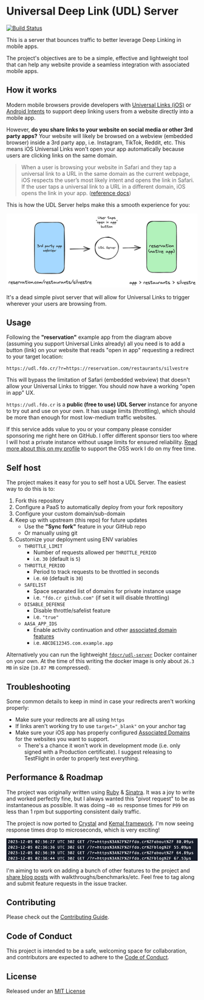 # Universal Deep Link (UDL) Server

[![Build Status](https://github.com/fdocr/udl-server/actions/workflows/ci.yml/badge.svg?branch=main)](https://github.com/fdocr/udl-server/actions/workflows/ci.yml/badge.svg?branch=main)

This is a server that bounces traffic to better leverage Deep Linking in mobile apps.

The project's objectives are to be a simple, effective and lightweight tool that can help any website provide a seamless integration with associated mobile apps.

## How it works

Modern mobile browsers provide developers with [Universal Links (iOS)](https://developer.apple.com/library/archive/documentation/General/Conceptual/AppSearch/UniversalLinks.html) or [Android Intents](https://developer.chrome.com/docs/multidevice/android/intents/) to support deep linking users from a website directly into a mobile app.

However, **do you share links to your website on social media or other 3rd party apps?** Your website will likely be browsed on a webview (embedded browser) inside a 3rd party app, i.e. Instagram, TikTok, Reddit, etc. This means iOS Universal Links won't open your app automatically because users are clicking links on the same domain.

> When a user is browsing your website in Safari and they tap a universal link to a URL in the same domain as the current webpage, iOS respects the user’s most likely intent and opens the link in Safari. If the user taps a universal link to a URL in a different domain, iOS opens the link in your app. ([reference docs](https://developer.apple.com/library/archive/documentation/General/Conceptual/AppSearch/UniversalLinks.html))

This is how the UDL Server helps make this a smooth experience for you:

![diagram](udl-server-deep-link.png)

It's a dead simple pivot server that will allow for Universal Links to trigger wherever your users are browsing from.

## Usage

Following the **"reservation"** example app from the diagram above (assuming you support Universal Links already) all you need is to add a button (link) on your website that reads "open in app" requesting a redirect to your target location:

```
https://udl.fdo.cr/?r=https://reservation.com/restaurants/silvestre
```

This will bypass the limitation of Safari (embedded webview) that doesn't allow your Universal Links to trigger. You should now have a working "open in app" UX.

`https://udl.fdo.cr` is a **public (free to use) UDL Server** instance for anyone to try out and use on your own. It has usage limits (throttling), which should be more than enough for most low-medium traffic websites.

If this service adds value to you or your company please consider sponsoring me right here on GitHub. I offer different sponsor tiers too where I will host a private instance without usage limits for ensured reliability. [Read more about this on my profile](https://github.com/sponsors/fdocr) to support the OSS work I do on my free time.

## Self host

The project makes it easy for you to self host a UDL Server. The easiest way to do this is to:

1. Fork this repository
1. Configure a PaaS to automatically deploy from your fork repository
1. Configure your custom domain/sub-domain
1. Keep up with upstream (this repo) for future updates
   - Use the **"Sync fork"** feature in your GitHub repo
   - Or manually using git
1. Customize your deployment using ENV variables
   - `THROTTLE_LIMIT`
      - Number of requests allowed per `THROTTLE_PERIOD`
      - i.e. `30` (default is `5`)
   - `THROTTLE_PERIOD`
      - Period to track requests to be throttled in seconds
      - i.e. `60` (default is `30`)
   - `SAFELIST`
      - Space separated list of domains for private instance usage
      - i.e. `"fdo.cr github.com"` (if set it will disable throttling)
   - `DISABLE_DEFENSE`
      - Disable throttle/safelist feature
      - i.e. `"true"`
   - `AASA_APP_IDS`
      - Enable activity continuation and other [associated domain features](https://developer.apple.com/documentation/xcode/supporting-associated-domains)
      - i.e. `ABCDE12345.com.example.app`

Alternatively you can run the lightweight [`fdocr/udl-server`](https://hub.docker.com/repository/docker/fdocr/udl-server) Docker container on your own. At the time of this writing the docker image is only about `26.3 MB` in size (`10.87 MB` compressed).

## Troubleshooting

Some common details to keep in mind in case your redirects aren't working properly:

- Make sure your redirects are all using `https`
- If links aren't working try to use `target="_blank"` on your anchor tag
- Make sure your iOS app has properly configured [Associated Domains](https://developer.apple.com/documentation/safariservices/supporting_associated_domains) for the websites you want to support.
   - There's a chance it won't work in development mode (i.e. only signed with a Production certificate). I suggest releasing to TestFlight in order to properly test everything.

## Performance & Roadmap

The project was originally written using [Ruby](https://www.ruby-lang.org/en/) & [Sinatra](https://sinatrarb.com/). It was a joy to write and worked perfectly fine, but I always wanted this "pivot request" to be as instantaneous as possible. It was doing `~40 ms` response times for `P99` on less than 1 rpm but supporting consistent daily traffic.

The project is now ported to [Crystal](https://crystal-lang.org/) and [Kemal framework](https://kemalcr.com/). I'm now seeing response times drop to microseconds, which is very exciting!

![diagram](nanosecond-response-times.png)

I'm aiming to work on adding a bunch of other features to the project and [share blog posts](https://fdo.cr/blog) with walkthroughs/benchmarks/etc. Feel free to tag along and submit feature requests in the issue tracker.

## Contributing

Please check out the [Contributing Guide](https://github.com/fdocr/udl-server/blob/main/CONTRIBUTING.md).

## Code of Conduct

This project is intended to be a safe, welcoming space for collaboration, and contributors are expected to adhere to the [Code of Conduct](https://github.com/fdocr/udl-server/blob/main/CODE_OF_CONDUCT.md).

## License

Released under an [MIT License](https://github.com/fdocr/udl-server/blob/main/LICENSE.txt)

